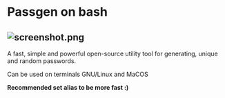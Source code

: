 # Passgen on bash
![screenshot.png](https://raw.githubusercontent.com/mateuscomh/shellPasswd/main/screenshot.png)
---

A fast, simple and powerful open-source utility tool for generating, unique and random passwords. 

Can be used on terminals GNU/Linux and MaCOS



**Recommended set alias to be more fast :)**

